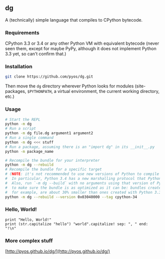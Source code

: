 ## dg

A (technically) simple language that compiles to CPython bytecode.

### Requirements

CPython 3.3 or 3.4 or any other Python VM with equivalent bytecode
(never seen them, except for maybe PyPy, although it does not
implement Python 3.3 yet, so can't confirm that.)

### Installation

```sh
git clone https://github.com/pyos/dg.git
```

Then move the `dg` directory wherever Python looks for modules (site-packages,
`$PYTHONPATH`, a virtual environment, the current working directory, etc.)

### Usage

```sh
# Start the REPL
python -m dg
# Run a script
python -m dg file.dg argument1 argument2
# Run a single command
python -m dg <<< stuff
# Run a package, assuming there is an "import dg" in its __init__.py
python -m package_name

# Recompile the bundle for your interpreter
python -m dg --rebuild
# Recompile the bundle for a specific target
# (NOTE: it's not recommended to use new versions of Python to compile bundles for old ones.
#  In particular, Python 3.4 has a new marshalling protocol that Python 3.3 does not support.
#  Also, run `-m dg --build` with no arguments using that version of Python afterwards
#  to make sure the bundle is as optimized as it can be: bundles created with Python 3.4,
#  for example, are about 30% smaller than ones created with Python 3.3.)
python -m dg --rebuild --version 0x03040000 --tag cpython-34
```

### Hello, World!

```dg
print "Hello, World!"
print (str.capitalize "hello") "world".capitalize! sep: ", " end: "!\n"
```

### More complex stuff

[http://pyos.github.io/dg/](http://pyos.github.io/dg/)
